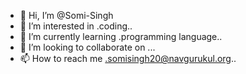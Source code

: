 - 👋 Hi, I’m @Somi-Singh
- 👀 I’m interested in .coding..
- 🌱 I’m currently learning .programming language..
- 💞️ I’m looking to collaborate on ...
- 📫 How to reach me .somisingh20@navgurukul.org..






